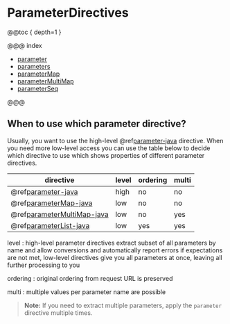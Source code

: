 <a id="parameterdirectives-java"></a>
# ParameterDirectives

@@toc { depth=1 }

@@@ index

* [parameter](parameter.md)
* [parameters](parameters.md)
* [parameterMap](parameterMap.md)
* [parameterMultiMap](parameterMultiMap.md)
* [parameterSeq](parameterSeq.md)

@@@

<a id="which-parameter-directive-java"></a>
## When to use which parameter directive?

Usually, you want to use the high-level @ref[parameter-java](parameter.md#parameter-java) directive. When you need
more low-level access you can use the table below to decide which directive
to use which shows properties of different parameter directives.

|directive                                                                 | level | ordering | multi|
|--------------------------------------------------------------------------|-------|----------|------|
|@ref[parameter-java](parameter.md#parameter-java)                         | high | no  | no |
|@ref[parameterMap-java](parameterMap.md#parametermap-java)                | low  | no  | no |
|@ref[parameterMultiMap-java](parameterMultiMap.md#parametermultimap-java) | low  | no  | yes|
|@ref[parameterList-java](parameterSeq.md#parameterlist-java)              | low  | yes | yes|

level
: high-level parameter directives extract subset of all parameters by name and allow conversions
and automatically report errors if expectations are not met, low-level directives give you
all parameters at once, leaving all further processing to you

ordering
: original ordering from request URL is preserved

multi
: multiple values per parameter name are possible


> **Note:**
If you need to extract multiple parameters, apply the `parameter` directive multiple times.